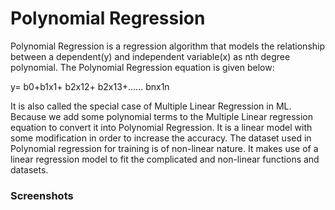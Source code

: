 <H1>Polynomial Regression</H1>
<p>Polynomial Regression is a regression algorithm that models the relationship between a dependent(y) and independent variable(x) as nth degree polynomial. The Polynomial Regression equation is given below:

y= b0+b1x1+ b2x12+ b2x13+...... bnx1n

It is also called the special case of Multiple Linear Regression in ML. Because we add some polynomial terms to the Multiple Linear regression equation to convert it into Polynomial Regression. It is a linear model with some modification in order to increase the accuracy. The dataset used in Polynomial regression for training is of non-linear nature. It makes use of a 
linear regression model to fit the complicated and non-linear functions and datasets.</p>

<h3>Screenshots</h3>
<a herf="output/Screenshot 2024-11-14 at 4.23.06 AM.png">
<a herf="output/Screenshot 2024-11-14 at 4.23.16 AM.png">
